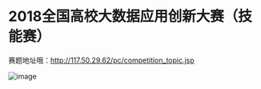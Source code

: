# 2018全国高校大数据应用创新大赛（技能赛）

赛题地址哦：http://117.50.29.62/pc/competition_topic.jsp

![image](http://p97rju2l8.bkt.clouddn.com/image/jpg/photophoto.jpg)

